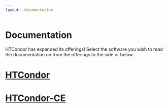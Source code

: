 ```yaml
---
layout: documentation
---
```


<h1>Documentation</h1>
<p>
    HTCondor has expanded its offerings! Select the software you wish to read the documentation on from the
    offerings to the side or below.
</p>
<div class="row my-2">
    <div class="col-12 col-md-6 my-2">
        <a class="btn w-100 btn-primary" href="{{ '/documentation/htcondor/index.html' | relative_url }}">
            <h1 class="text-white">HTCondor</h1>
        </a>
    </div>
    <div class="col-12 col-md-6 my-2">
        <a class="btn w-100 btn-primary" href="{{ '/documentation/htcondor-ce/index.html' | relative_url }}">
            <h1 class="text-white">HTCondor-CE</h1>
        </a>
    </div>
</div>